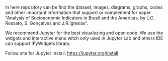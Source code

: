In here repository can be find the dataset, images, diagrams, graphs, codes and other important information that support or complement for paper "Analysis of Socioecnomic Indicators in Brazil and the Americas, by L.C. Rossato, S. Gonçalves and J.R.Iglesias".  

We recommend Jupyter for the best visualyzing and open code. We use the widgets and interactive menu witch only used in Jupyter Lab and others IDE can support IPyWidgets library.  

Follow site for Jupyter install: https://jupyter.org/install 
